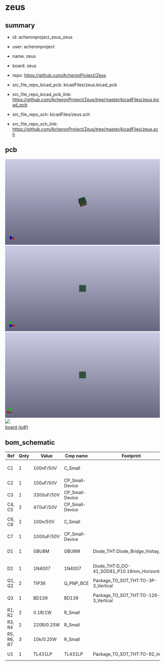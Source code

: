 # zeus
 
## summary 
* id: acheronproject_zeus_zeus
* user: acheronproject
* name: zeus
* board: zeus
* repo: https://github.com/AcheronProject/Zeus
* src_file_repo_kicad_pcb: kicadFiles/zeus.kicad_pcb
* src_file_repo_kicad_pcb_link: https://github.com/AcheronProject/Zeus/tree/master/kicadFiles/zeus.kicad_pcb


* src_file_repo_sch: kicadFiles/zeus.sch
* src_file_repo_sch_link: https://github.com/AcheronProject/Zeus/tree/master/kicadFiles/zeus.sch


## pcb  
![](working_3d_600.png) 
![](working_3d_front_600.png)  
![](working_3d_back_600.png)  
![](working_600.png)  
[board (pdf)](working.pdf)  


## bom_schematic
| Ref | Qnty | Value | Cmp name | Footprint | Description | Vendor | DNP | 
| --- | --- | --- | --- | --- | --- | --- | --- | 
| C1 | 1 | 100nF/50V | C_Small |  | Unpolarized capacitor, small symbol |  |  | 
| C2 | 1 | 100uF/50V | CP_Small-Device |  |  |  |  | 
| C3 | 1 | 3300uF/50V | CP_Small-Device |  |  |  |  | 
| C4, C5 | 2 | 470uF/50V | CP_Small-Device |  |  |  |  | 
| C6, C8 | 2 | 100n/50V | C_Small |  | Unpolarized capacitor, small symbol |  |  | 
| C7 | 1 | 1000uF/50V | CP_Small-Device |  |  |  |  | 
| D1 | 1 | GBU8M | GBU8M | Diode_THT:Diode_Bridge_Vishay_GBU | Single-Phase Bridge Rectifier, 700V Vrms, 8.0A If, GBU package |  |  | 
| D2 | 1 | 1N4007 | 1N4007 | Diode_THT:D_DO-41_SOD81_P10.16mm_Horizontal | 1000V 1A General Purpose Rectifier Diode, DO-41 |  |  | 
| Q1, Q2 | 2 | TIP36 | Q_PNP_BCE | Package_TO_SOT_THT:TO-3P-3_Vertical | PNP transistor, base/collector/emitter |  |  | 
| Q3 | 1 | BD139 | BD139 | Package_TO_SOT_THT:TO-126-3_Vertical | 1.5A Ic, 80V Vce, Low Voltage Transistor, TO-126 |  |  | 
| R1, R2 | 2 | 0.1R/1W | R_Small |  | Resistor, small symbol |  |  | 
| R3, R4 | 2 | 220R/0.25W | R_Small |  | Resistor, small symbol |  |  | 
| R5, R6, R7 | 3 | 10k/0.25W | R_Small |  | Resistor, small symbol |  |  | 
| U1 | 1 | TL431LP | TL431LP | Package_TO_SOT_THT:TO-92_Inline | Shunt Regulator, TO-92 |  |  | 



